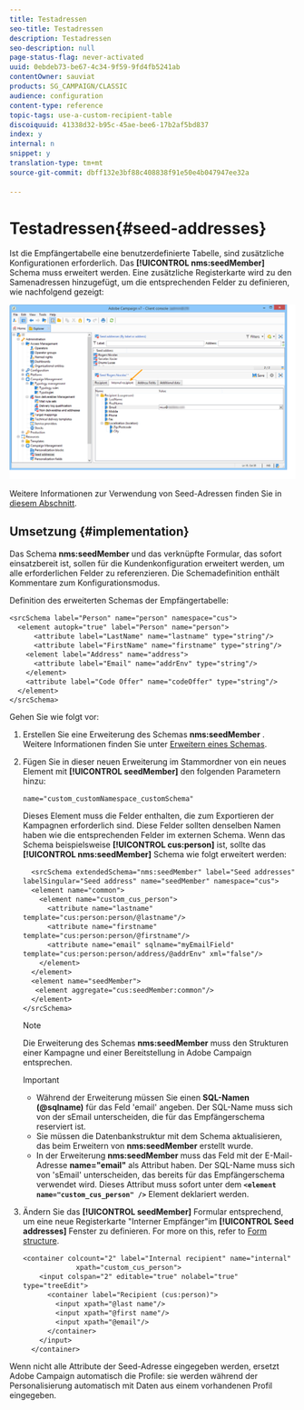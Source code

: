 ```yaml
---
title: Testadressen
seo-title: Testadressen
description: Testadressen
seo-description: null
page-status-flag: never-activated
uuid: 0ebdeb73-be67-4c34-9f59-9fd4fb5241ab
contentOwner: sauviat
products: SG_CAMPAIGN/CLASSIC
audience: configuration
content-type: reference
topic-tags: use-a-custom-recipient-table
discoiquuid: 41338d32-b95c-45ae-bee6-17b2af5bd837
index: y
internal: n
snippet: y
translation-type: tm+mt
source-git-commit: dbff132e3bf88c408838f91e50e4b047947ee32a

---
```



# Testadressen{#seed-addresses}

Ist die Empfängertabelle eine benutzerdefinierte Tabelle, sind zusätzliche Konfigurationen erforderlich. Das **[!UICONTROL nms:seedMember]** Schema muss erweitert werden. Eine zusätzliche Registerkarte wird zu den Samenadressen hinzugefügt, um die entsprechenden Felder zu definieren, wie nachfolgend gezeigt:

![](assets/s_ncs_user_seedlist_new_tab.png)

Weitere Informationen zur Verwendung von Seed-Adressen finden Sie in [diesem Abschnitt](../../delivery/using/about-seed-addresses.md).

## Umsetzung {#implementation}

Das Schema **nms:seedMember** und das verknüpfte Formular, das sofort einsatzbereit ist, sollen für die Kundenkonfiguration erweitert werden, um alle erforderlichen Felder zu referenzieren. Die Schemadefinition enthält Kommentare zum Konfigurationsmodus.

Definition des erweiterten Schemas der Empfängertabelle:

```
<srcSchema label="Person" name="person" namespace="cus">
  <element autopk="true" label="Person" name="person">
      <attribute label="LastName" name="lastname" type="string"/>
      <attribute label="FirstName" name="firstname" type="string"/>
    <element label="Address" name="address">
      <attribute label="Email" name="addrEnv" type="string"/>
    </element>
    <attribute label="Code Offer" name="codeOffer" type="string"/>
  </element>
</srcSchema>
```

Gehen Sie wie folgt vor:

1. Erstellen Sie eine Erweiterung des Schemas **nms:seedMember** . Weitere Informationen finden Sie unter [Erweitern eines Schemas](../../configuration/using/extending-a-schema.md).
1. Fügen Sie in dieser neuen Erweiterung im Stammordner von ein neues Element mit **[!UICONTROL seedMember]** den folgenden Parametern hinzu:

   ```
   name="custom_customNamespace_customSchema"
   ```

   Dieses Element muss die Felder enthalten, die zum Exportieren der Kampagnen erforderlich sind. Diese Felder sollten denselben Namen haben wie die entsprechenden Felder im externen Schema. Wenn das Schema beispielsweise **[!UICONTROL cus:person]** ist, sollte das **[!UICONTROL nms:seedMember]** Schema wie folgt erweitert werden:

   ```
     <srcSchema extendedSchema="nms:seedMember" label="Seed addresses" labelSingular="Seed address" name="seedMember" namespace="cus">
     <element name="common">
       <element name="custom_cus_person">
         <attribute name="lastname" template="cus:person:person/@lastname"/>
         <attribute name="firstname" template="cus:person:person/@firstname"/>
         <attribute name="email" sqlname="myEmailField" template="cus:person:person/address/@addrEnv" xml="false"/>
       </element>
     </element>
     <element name="seedMember">
      <element aggregate="cus:seedMember:common"/>
     </element>
   </srcSchema>
   ```

   >[!NOTE]
   >
   >Die Erweiterung des Schemas **nms:seedMember** muss den Strukturen einer Kampagne und einer Bereitstellung in Adobe Campaign entsprechen.

   >[!IMPORTANT]
   >
   >
   >    
   >    
   >    * Während der Erweiterung müssen Sie einen **SQL-Namen (@sqlname)** für das Feld &#39;email&#39; angeben. Der SQL-Name muss sich von der sEmail unterscheiden, die für das Empfängerschema reserviert ist.
   >    * Sie müssen die Datenbankstruktur mit dem Schema aktualisieren, das beim Erweitern von **nms:seedMember** erstellt wurde.
   >    * In der Erweiterung **nms:seedMember** muss das Feld mit der E-Mail-Adresse **name=&quot;email&quot;** als Attribut haben. Der SQL-Name muss sich von &#39;sEmail&#39; unterscheiden, das bereits für das Empfängerschema verwendet wird. Dieses Attribut muss sofort unter dem **`<element name="custom_cus_person" />`** Element deklariert werden.


1. Ändern Sie das **[!UICONTROL seedMember]** Formular entsprechend, um eine neue Registerkarte &quot;Interner Empfänger&quot;im **[!UICONTROL Seed addresses]** Fenster zu definieren. For more on this, refer to [Form structure](../../configuration/using/form-structure.md).

   ```
   <container colcount="2" label="Internal recipient" name="internal"
                xpath="custom_cus_person">
       <input colspan="2" editable="true" nolabel="true" type="treeEdit">
         <container label="Recipient (cus:person)">
           <input xpath="@last name"/>
           <input xpath="@first name"/>
           <input xpath="@email"/>
         </container>
       </input>
     </container>
   ```

Wenn nicht alle Attribute der Seed-Adresse eingegeben werden, ersetzt Adobe Campaign automatisch die Profile: sie werden während der Personalisierung automatisch mit Daten aus einem vorhandenen Profil eingegeben.
